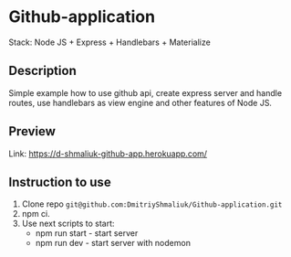 # Github-application
Stack: Node JS + Express + Handlebars + Materialize
## Description
Simple example how to use github api, create express server and handle routes, 
use handlebars as view engine and other features of Node JS.
## Preview
Link: https://d-shmaliuk-github-app.herokuapp.com/
## Instruction to use
1. Clone repo ```git@github.com:DmitriyShmaliuk/Github-application.git```
2. npm ci.
3. Use next scripts to start:
    * npm run start - start server
    * npm run dev - start server with nodemon

